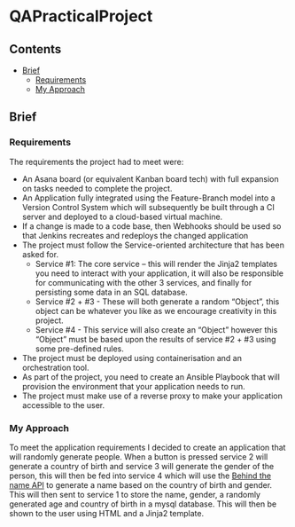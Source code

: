 # QAPracticalProject
## Contents
- [Brief](#brief)
    - [Requirements](#requirements)
    - [My Approach](#my-approach)
    

## Brief
### Requirements
The requirements the project had to meet were:
- An Asana board (or equivalent Kanban board tech) with full expansion on tasks needed to complete the project.
- An Application fully integrated using the Feature-Branch model into a Version Control System which will subsequently be built through a CI server and deployed to a cloud-based virtual machine.
- If a change is made to a code base, then Webhooks should be used so that Jenkins recreates and redeploys the changed application
- The project must follow the Service-oriented architecture that has been asked for.
  - Service #1: The core service – this will render the Jinja2 templates you need to interact with your application, it will also be responsible for communicating with the other 3 services, and finally for persisting some data in an SQL database.
  - Service #2 + #3 - These will both generate a random “Object”, this object can be whatever you like as we encourage creativity in this project.
  - Service #4 - This service will also create an “Object” however this “Object” must be based upon the results of service #2 + #3 using some pre-defined rules.
- The project must be deployed using containerisation and an orchestration tool.
- As part of the project, you need to create an Ansible Playbook that will provision the environment that your application needs to run.
- The project must make use of a reverse proxy to make your application accessible to the user.

### My Approach
To meet the application requirements I decided to create an application that will randomly generate people. When a button is pressed service 2 will generate a country of birth and service 3 will generate the gender of the person, this will then be fed into service 4 which will use the [Behind the name API](https://www.behindthename.com/api/) to generate a name based on the country of birth and gender. This will then sent to service 1 to store the name, gender, a randomly generated age and country of birth in a mysql database. This will then be shown to the user using HTML and a Jinja2 template.


